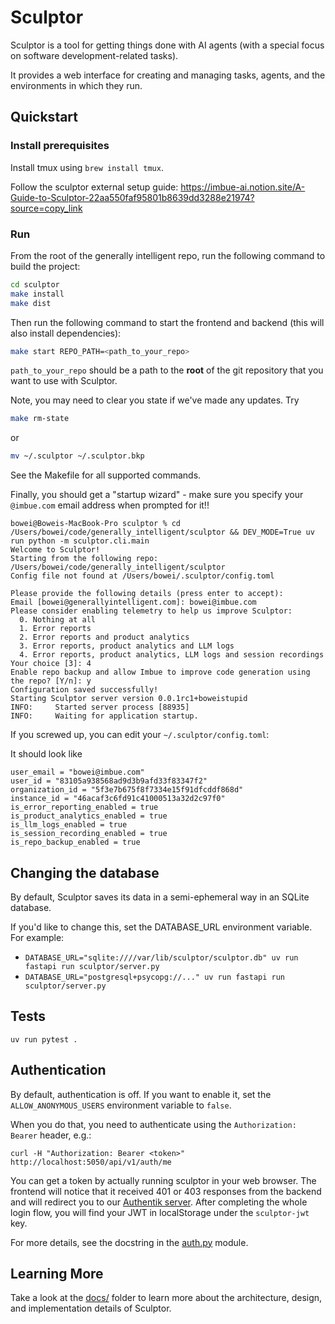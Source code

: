 # Sculptor

Sculptor is a tool for getting things done with AI agents (with a special focus on software development-related tasks).

It provides a web interface for creating and managing tasks, agents, and the environments in which they run.

## Quickstart

### Install prerequisites

Install tmux using `brew install tmux`.

Follow the sculptor external setup guide: https://imbue-ai.notion.site/A-Guide-to-Sculptor-22aa550faf95801b8639dd3288e21974?source=copy_link

### Run

From the root of the generally intelligent repo, run the following command to build the project:

```bash
cd sculptor
make install
make dist
```

Then run the following command to start the frontend and backend (this will also install dependencies):

```bash
make start REPO_PATH=<path_to_your_repo>
```

`path_to_your_repo` should be a path to the **root** of the git repository that you want to use with Sculptor.


Note, you may need to clear you state if we've made any updates. Try

```bash
make rm-state
```

or

```bash
mv ~/.sculptor ~/.sculptor.bkp
```

See the Makefile for all supported commands.

Finally, you should get a "startup wizard" - make sure you specify your `@imbue.com` email address when prompted for it!!


```
bowei@Boweis-MacBook-Pro sculptor % cd /Users/bowei/code/generally_intelligent/sculptor && DEV_MODE=True uv run python -m sculptor.cli.main
Welcome to Sculptor!
Starting from the following repo: /Users/bowei/code/generally_intelligent/sculptor
Config file not found at /Users/bowei/.sculptor/config.toml

Please provide the following details (press enter to accept):
Email [bowei@generallyintelligent.com]: bowei@imbue.com
Please consider enabling telemetry to help us improve Sculptor:
  0. Nothing at all
  1. Error reports
  2. Error reports and product analytics
  3. Error reports, product analytics and LLM logs
  4. Error reports, product analytics, LLM logs and session recordings
Your choice [3]: 4
Enable repo backup and allow Imbue to improve code generation using the repo? [Y/n]: y
Configuration saved successfully!
Starting Sculptor server version 0.0.1rc1+boweistupid
INFO:     Started server process [88935]
INFO:     Waiting for application startup.

```

If you screwed up, you can edit your `~/.sculptor/config.toml`:

It should look like

```
user_email = "bowei@imbue.com"
user_id = "83105a938568ad9d3b9afd33f83347f2"
organization_id = "5f3e7b675f8f7334e15f91dfcddf868d"
instance_id = "46acaf3c6fd91c41000513a32d2c97f0"
is_error_reporting_enabled = true
is_product_analytics_enabled = true
is_llm_logs_enabled = true
is_session_recording_enabled = true
is_repo_backup_enabled = true
```

## Changing the database

By default, Sculptor saves its data in a semi-ephemeral way in an SQLite database.

If you'd like to change this, set the DATABASE_URL environment variable. For example:

- `DATABASE_URL="sqlite:////var/lib/sculptor/sculptor.db" uv run fastapi run sculptor/server.py`
- `DATABASE_URL="postgresql+psycopg://..." uv run fastapi run sculptor/server.py`

## Tests

```
uv run pytest .
```


## Authentication

By default, authentication is off. If you want to enable it, set the `ALLOW_ANONYMOUS_USERS` environment variable to `false`.

When you do that, you need to authenticate using the `Authorization: Bearer` header, e.g.:

```
curl -H "Authorization: Bearer <token>" http://localhost:5050/api/v1/auth/me
```

You can get a token by actually running sculptor in your web browser. The frontend will notice that it received 401 or 403 responses from the backend and will redirect you to our [Authentik server](https://auth.imbue.com/). After completing the whole login flow, you will find your JWT in localStorage under the `sculptor-jwt` key.

For more details, see the docstring in the [auth.py](sculptor/web/auth.py) module.


## Learning More

Take a look at the [docs/](docs/README.md) folder to learn more about the architecture, design, and implementation details of Sculptor.
